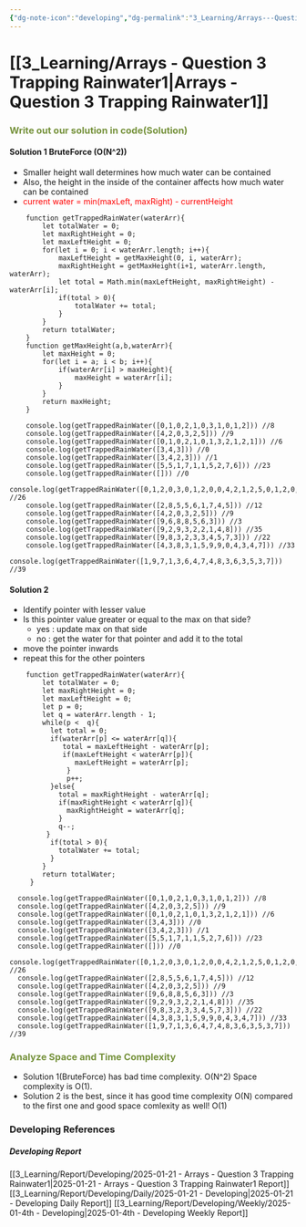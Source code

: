```yaml
---
{"dg-note-icon":"developing","dg-permalink":"3_Learning/Arrays---Question-3-Trapping-Rainwater1","created-date":"2025-01-21 10:11:42 am","date":"2025-01-21","type":"developing","tags":["developing"],"aliases":null,"name":"Arrays - Question 3 Trapping Rainwater","courseName":"Master the Coding Interview Big Tech (FAANG) Interviews","dg-publish":true,"permalink":"/3_Learning/Arrays---Question-3-Trapping-Rainwater1/","dgPassFrontmatter":true,"noteIcon":"developing"}
---
```



# [[3_Learning/Arrays - Question 3 Trapping Rainwater1\|Arrays - Question 3 Trapping Rainwater1]]
### <font color="#76923c">Write out our solution in code(Solution)</font>
#### Solution 1 BruteForce (O(N^2))
- Smaller height wall determines how much water can be contained
- Also, the height in the inside of the container affects how much water can be contained
- <font color="#ff0000">current water = min(maxLeft, maxRight) - currentHeight</font>

```run-js
	function getTrappedRainWater(waterArr){
		let totalWater = 0;
		let maxRightHeight = 0;
		let maxLeftHeight = 0;
		for(let i = 0; i < waterArr.length; i++){
			maxLeftHeight = getMaxHeight(0, i, waterArr);
			maxRightHeight = getMaxHeight(i+1, waterArr.length, waterArr);
			let total = Math.min(maxLeftHeight, maxRightHeight) - waterArr[i];
			if(total > 0){
				totalWater += total;
			}
		}
		return totalWater;
	}
	function getMaxHeight(a,b,waterArr){
		let maxHeight = 0;
		for(let i = a; i < b; i++){
			if(waterArr[i] > maxHeight){
				maxHeight = waterArr[i];
			}
		}
		return maxHeight;
	}

	console.log(getTrappedRainWater([0,1,0,2,1,0,3,1,0,1,2])) //8
	console.log(getTrappedRainWater([4,2,0,3,2,5])) //9
	console.log(getTrappedRainWater([0,1,0,2,1,0,1,3,2,1,2,1])) //6
	console.log(getTrappedRainWater([3,4,3])) //0
	console.log(getTrappedRainWater([3,4,2,3])) //1
	console.log(getTrappedRainWater([5,5,1,7,1,1,5,2,7,6])) //23
	console.log(getTrappedRainWater([])) //0
	console.log(getTrappedRainWater([0,1,2,0,3,0,1,2,0,0,4,2,1,2,5,0,1,2,0,2])) //26
	console.log(getTrappedRainWater([2,8,5,5,6,1,7,4,5])) //12
	console.log(getTrappedRainWater([4,2,0,3,2,5])) //9
	console.log(getTrappedRainWater([9,6,8,8,5,6,3])) //3
	console.log(getTrappedRainWater([9,2,9,3,2,2,1,4,8])) //35
	console.log(getTrappedRainWater([9,8,3,2,3,3,4,5,7,3])) //22
	console.log(getTrappedRainWater([4,3,8,3,1,5,9,9,0,4,3,4,7])) //33
	console.log(getTrappedRainWater([1,9,7,1,3,6,4,7,4,8,3,6,3,5,3,7])) //39
```

#### Solution 2 
- Identify pointer with lesser value
- Is this pointer value greater or equal to the max on that side?
	- yes : update max on that side
	- no : get the water for that pointer and add it to the total
- move the pointer inwards
- repeat this for the other pointers

```run-js
	function getTrappedRainWater(waterArr){
	    let totalWater = 0;
	    let maxRightHeight = 0;
	    let maxLeftHeight = 0;
	    let p = 0;
	    let q = waterArr.length - 1;
	    while(p <  q){
	      let total = 0;
	      if(waterArr[p] <= waterArr[q]){
	         total = maxLeftHeight - waterArr[p];
	         if(maxLeftHeight < waterArr[p]){
	            maxLeftHeight = waterArr[p];
	          }
		      p++;
	      }else{
	        total = maxRightHeight - waterArr[q];
	        if(maxRightHeight < waterArr[q]){
	          maxRightHeight = waterArr[q];
	        }
	        q--;
	     }
	      if(total > 0){
	        totalWater += total;
	      }
	    }
	    return totalWater;
	 }

  console.log(getTrappedRainWater([0,1,0,2,1,0,3,1,0,1,2])) //8
  console.log(getTrappedRainWater([4,2,0,3,2,5])) //9
  console.log(getTrappedRainWater([0,1,0,2,1,0,1,3,2,1,2,1])) //6
  console.log(getTrappedRainWater([3,4,3])) //0
  console.log(getTrappedRainWater([3,4,2,3])) //1
  console.log(getTrappedRainWater([5,5,1,7,1,1,5,2,7,6])) //23
  console.log(getTrappedRainWater([])) //0
  console.log(getTrappedRainWater([0,1,2,0,3,0,1,2,0,0,4,2,1,2,5,0,1,2,0,2])) //26
  console.log(getTrappedRainWater([2,8,5,5,6,1,7,4,5])) //12
  console.log(getTrappedRainWater([4,2,0,3,2,5])) //9
  console.log(getTrappedRainWater([9,6,8,8,5,6,3])) //3
  console.log(getTrappedRainWater([9,2,9,3,2,2,1,4,8])) //35
  console.log(getTrappedRainWater([9,8,3,2,3,3,4,5,7,3])) //22
  console.log(getTrappedRainWater([4,3,8,3,1,5,9,9,0,4,3,4,7])) //33
  console.log(getTrappedRainWater([1,9,7,1,3,6,4,7,4,8,3,6,3,5,3,7])) //39
```
### <font color="#76923c">Analyze Space and Time Complexity</font>

- Solution 1(BruteForce) has bad time complexity. O(N^2) Space complexity is O(1).
- Solution 2 is the best, since it has good time complexity O(N) compared to the first one and good space comlexity as well! O(1)

















### Developing References
##### Developing Report
[[3_Learning/Report/Developing/2025-01-21 - Arrays - Question 3 Trapping Rainwater1\|2025-01-21 - Arrays - Question 3 Trapping Rainwater1 Report]]
[[3_Learning/Report/Developing/Daily/2025-01-21 - Developing\|2025-01-21 - Developing Daily Report]]
[[3_Learning/Report/Developing/Weekly/2025-01-4th - Developing\|2025-01-4th - Developing Weekly Report]]






